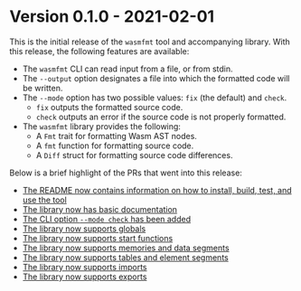 Version 0.1.0 - 2021-02-01
==========================

This is the initial release of the `wasmfmt` tool and accompanying library.
With this release, the following features are available:

- The `wasmfmt` CLI can read input from a file, or from stdin.
- The `--output` option designates a file into which the formatted code will be written.
- The `--mode` option has two possible values: `fix` (the default) and `check`.
    - `fix` outputs the formatted source code.
    - `check` outputs an error if the source code is not properly formatted.
- The `wasmfmt` library provides the following:
    - A `Fmt` trait for formatting Wasm AST nodes.
    - A `fmt` function for formatting source code.
    - A `Diff` struct for formatting source code differences.

Below is a brief highlight of the PRs that went into this release:

- [The README now contains information on how to install, build, test, and use the tool][29]
- [The library now has basic documentation][30]
- [The CLI option `--mode check` has been added][33]
- [The library now supports globals][40]
- [The library now supports start functions][41]
- [The library now supports memories and data segments][44]
- [The library now supports tables and element segments][48]
- [The library now supports imports][50]
- [The library now supports exports][51]

[29]: https://github.com/philipahlberg/wasmfmt/pull/29
[30]: https://github.com/philipahlberg/wasmfmt/pull/30
[33]: https://github.com/philipahlberg/wasmfmt/pull/33
[40]: https://github.com/philipahlberg/wasmfmt/pull/40
[41]: https://github.com/philipahlberg/wasmfmt/pull/41
[44]: https://github.com/philipahlberg/wasmfmt/pull/44
[48]: https://github.com/philipahlberg/wasmfmt/pull/48
[50]: https://github.com/philipahlberg/wasmfmt/pull/50
[51]: https://github.com/philipahlberg/wasmfmt/pull/51
